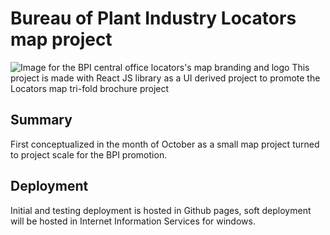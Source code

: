 # Bureau of Plant Industry Locators map project
![Image for the BPI central office locators's map branding and logo](../assets/img/docs/locators-map-logo-v4-white.png)
This project is made with React JS library as a UI derived project to promote the Locators map tri-fold brochure project

## Summary
First conceptualized in the month of October as a small map project turned to project scale for the BPI promotion.

## Deployment
Initial and testing deployment is hosted in Github pages, soft deployment will be hosted in Internet Information Services for windows.

